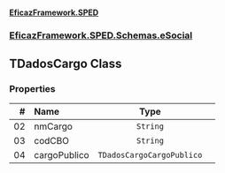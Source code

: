 #### [EficazFramework.SPED](EficazFrameworkSPED.md 'EficazFramework SPED')
### [EficazFramework.SPED.Schemas.eSocial](EficazFramework.SPED.Schemas.eSocial.md 'EficazFramework.SPED.Schemas.eSocial')

## TDadosCargo Class
### Properties

| # | Name | Type | |
| ---: | :--- | :---: | :--- |
| 02 | nmCargo | `String` |  |
| 03 | codCBO | `String` |  |
| 04 | cargoPublico | `TDadosCargoCargoPublico` |  |
